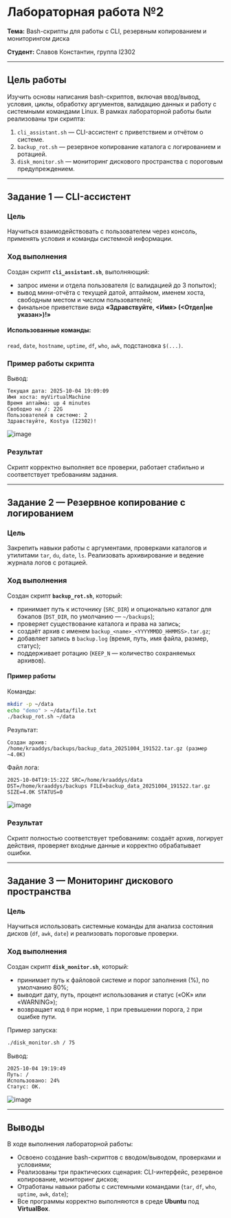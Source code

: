 # Лабораторная работа №2

**Тема:** Bash-скрипты для работы с CLI, резервным копированием и мониторингом диска

**Студент:** Славов Константин, группа I2302

---

## Цель работы

Изучить основы написания bash-скриптов, включая ввод/вывод, условия, циклы, обработку аргументов, валидацию данных и работу с системными командами Linux.
В рамках лабораторной работы были реализованы три скрипта:

1. `cli_assistant.sh` — CLI-ассистент с приветствием и отчётом о системе.
2. `backup_rot.sh` — резервное копирование каталога с логированием и ротацией.
3. `disk_monitor.sh` — мониторинг дискового пространства с пороговым предупреждением.

---

## Задание 1 — CLI-ассистент

### Цель

Научиться взаимодействовать с пользователем через консоль, применять условия и команды системной информации.

### Ход выполнения

Создан скрипт **`cli_assistant.sh`**, выполняющий:

* запрос имени и отдела пользователя (с валидацией до 3 попыток);
* вывод мини-отчёта с текущей датой, аптаймом, именем хоста, свободным местом и числом пользователей;
* финальное приветствие вида
  **«Здравствуйте, <Имя> (<Отдел|не указан>)!»**

#### Использованные команды:

`read`, `date`, `hostname`, `uptime`, `df`, `who`, `awk`, подстановка `$(...)`.

### Пример работы скрипта


Вывод:

```
Текущая дата: 2025-10-04 19:09:09
Имя хоста: myVirtualMachine
Время аптайма: up 4 minutes
Свободно на /: 22G
Пользователей в системе: 2
Здравствуйте, Kostya (I2302)!
```

![image](https://i.imgur.com/e9YzoaL.png)

### Результат

Скрипт корректно выполняет все проверки, работает стабильно и соответствует требованиям задания.

---

## Задание 2 — Резервное копирование с логированием

### Цель

Закрепить навыки работы с аргументами, проверками каталогов и утилитами `tar`, `du`, `date`, `ls`.
Реализовать архивирование и ведение журнала логов с ротацией.

### Ход выполнения

Создан скрипт **`backup_rot.sh`**, который:

* принимает путь к источнику (`SRC_DIR`) и опционально каталог для бэкапов (`DST_DIR`, по умолчанию — `~/backups`);
* проверяет существование каталога и права на запись;
* создаёт архив с именем `backup_<name>_<YYYYMMDD_HHMMSS>.tar.gz`;
* добавляет запись в `backup.log` (время, путь, имя файла, размер, статус);
* поддерживает ротацию (`KEEP_N` — количество сохраняемых архивов).

#### Пример работы

Команды:

```bash
mkdir -p ~/data
echo "demo" > ~/data/file.txt
./backup_rot.sh ~/data
```

Результат:

```
Создан архив: /home/kraaddys/backups/backup_data_20251004_191522.tar.gz (размер ~4.0K)
```

Файл лога:

```
2025-10-04T19:15:22Z SRC=/home/kraaddys/data DST=/home/kraaddys/backups FILE=backup_data_20251004_191522.tar.gz SIZE=4.0K STATUS=0
```

![image](https://i.imgur.com/mpHm6bl.png)

### Результат

Скрипт полностью соответствует требованиям: создаёт архив, логирует действия, проверяет входные данные и корректно обрабатывает ошибки.

---

## Задание 3 — Мониторинг дискового пространства

### Цель

Научиться использовать системные команды для анализа состояния дисков (`df`, `awk`, `date`) и реализовать пороговые проверки.

### Ход выполнения

Создан скрипт **`disk_monitor.sh`**, который:

* принимает путь к файловой системе и порог заполнения (%), по умолчанию 80%;
* выводит дату, путь, процент использования и статус («OK» или «WARNING»);
* возвращает код `0` при норме, `1` при превышении порога, `2` при ошибке пути.

Пример запуска:

```bash
./disk_monitor.sh / 75
```

Вывод:

```
2025-10-04 19:19:49
Путь: /
Использовано: 24%
Статус: OK.
```

![image](https://i.imgur.com/zZoVG28.png)

---

## Выводы

В ходе выполнения лабораторной работы:

* Освоено создание bash-скриптов с вводом/выводом, проверками и условиями;
* Реализованы три практических сценария: CLI-интерфейс, резервное копирование, мониторинг дисков;
* Отработаны навыки работы с системными командами (`tar`, `df`, `who`, `uptime`, `awk`, `date`);
* Все программы корректно выполняются в среде **Ubuntu** под **VirtualBox**.

